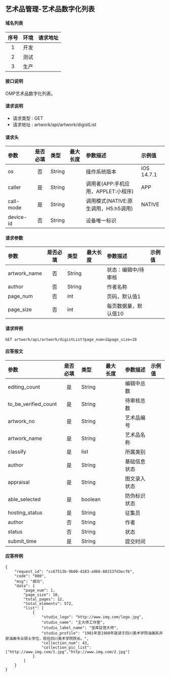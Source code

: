## 艺术品管理-艺术品数字化列表

#### 域名列表
| 序号  | 环境  | 请求地址 |
| :---: | :---: | :------- |
|   1   | 开发  |          |
|   2   | 测试  |          |
|   3   | 生产  |          |

#### 接口说明

OMP艺术品数字化列表。

#### 请求说明
* 请求类型 : GET
* 请求地址 : artwork/api/artwork/digistList

#### 请求头
| 参数      | 是否必填 | 类型   | 最大长度 | 参数描述         | 示例值     |
| :-------- | :------: | :----- | :------- | :------------- | :--------- |
| os        |    否    | String |          | 操作系统版本                         | iOS 14.7.1 |
| caller    |    是    | String |          | 调用者(APP:手机应用，APPLET:小程序)  | APP        |
| call-mode |    是    | String |          | 调用模式(NATIVE:原生调用，H5:h5调用) | NATIVE     |
| device-id |    否    | String |          | 设备唯一标识                         |            |

#### 请求参数
| 参数    | 是否必填 | 类型   | 最大长度 | 参数描述      | 示例值 |
| :---------- | :------: | :----- | :------- | :-------------- | :----- |
| artwork_name |    否    | String |          | 状态：编辑中/待审核  |        |
| author |    否    | String |          | 作者名称 |        |
| page_num    |    否    | int    |          | 页码，默认值1    |        |
| page_size   |    否    | int    |          | 每页数据量，默认值10   |        |

#### 请求样例
```
GET artwork/api/artwork/digistList?page_num=1&page_size=10
```

#### 应答报文
| 参数 | 是否必填 | 类型 | 最大长度 | 参数描述 | 示例值 |
| :--- | :------: | :--- | :------- | :------- | :----- |
| editing_count |    是    | String |          | 编辑中总数 |        |
| to_be_verified_count |    是    | String |          | 待审核总数 |        |
| artwork_no |    是    | String |          | 艺术品编号 |        |
| artwork_name |    是    | String |          | 艺术品名称 |        |
| classify |    是    | list |          | 所属类别  |        |
| author |    是    | String |          | 基础信息状态 |        |
| appraisal |    是    | String |          | 图文录入状态 |        |
| able_selected |    是    | boolean |          | 防伪标识状态 |        |
| hosting_status |    是    | String |          | 征集员 |        |
| author |    否    | String |          | 作者 |        |
| status |    否    | String |          | 状态 |        |
| submit_time |    是    | String |          | 提交时间 |        |

#### 应答样例
```
{
    "request_id": "cc67513b-9b00-4283-a966-80153fd3ecfb",
    "code": "000",
    "msg": "成功",
    "data": {
        "page_num": 1,
        "page_size": 10,
        "total_pages": 12,
        "total_elements": 572,
        "list": [
            {
                "studio_logo": "http://www.img.com/logo.jpg",
                "studio_name": "王大师工作室",
                "studio_label_name": "宝库驻馆大师",
                "studio_profile": "1981年至1988年就读于四川美术学院油画系并获油画专业硕士学位，现任四川美术学院院长。",
                "collection_num": 43,
                "collection_pic_list": ["http://www.img.com/1.jpg","http://www.img.com/2.jpg"]
            }
        ]
    }
}
```
